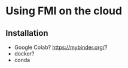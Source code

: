# Using FMI on the cloud

## Installation

- Google Colab? https://mybinder.org/?
- docker?
- conda
